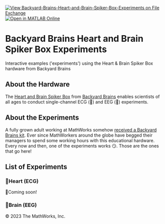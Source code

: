 [![View Backyard-Brains-Heart-and-Brain-Spiker-Box-Experiments on File Exchange](https://www.mathworks.com/matlabcentral/images/matlab-file-exchange.svg)](https://www.mathworks.com/matlabcentral/fileexchange/84610-backyard-brains-heart-and-brain-spiker-box-experiments) [![Open in MATLAB Online](https://www.mathworks.com/images/responsive/global/open-in-matlab-online.svg)](https://matlab.mathworks.com/open/github/v1?repo=mathworks/Backyard-Brains-Heart-and-Brain-Spiker-Box-Experiments&file=Brain(EEG)/Classify%20Brain%20State%20using%20Machine%20Learning/classifyBrainStateUsingMachineLearning.mlx)

# Backyard Brains Heart and Brain Spiker Box Experiments
Interactive examples ('experiments') using the Heart & Brain Spiker Box hardware from Backyard Brains

## About the Hardware
The [Heart and Brain Spiker Box](https://backyardbrains.com/products/heartandbrainspikerbox) from [Backyard Brains](https://backyardbrains.com/) enables scientists of all ages to conduct single-channel ECG (💓) and EEG (🧠) experiments. 

## About the Experiments
A fully grown adult working at MathWorks somehow [received a Backyard Brains kit](https://blog.backyardbrains.com/2018/06/matlab/). Ever since MathWorkers around the globe have begged their managers to spend some working hours with this educational hardware. Every now and then, one of the experiments works 😏. Those are the ones that go here! 

## List of Experiments
### 💓Heart (ECG)
🚧Coming soon! 

### 🧠Brain (EEG)


© 2023 The MathWorks, Inc.


